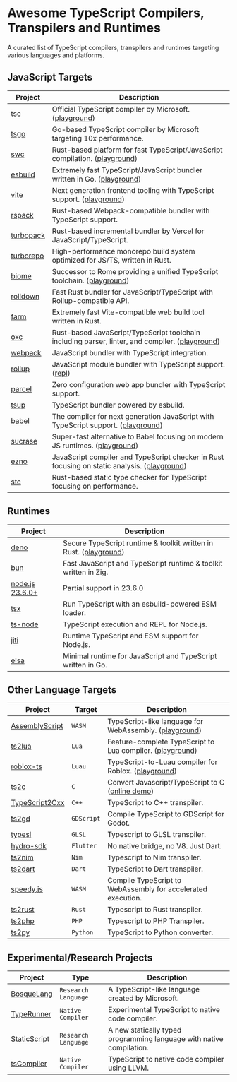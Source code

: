 # Awesome TypeScript Compilers, Transpilers and Runtimes
A curated list of TypeScript compilers, transpilers and runtimes targeting various languages and platforms.

## JavaScript Targets
| Project | Description |
|-|-|
| [tsc](https://github.com/microsoft/TypeScript) | Official TypeScript compiler by Microsoft. ([playground](https://www.typescriptlang.org/play/)) |
| [tsgo](https://github.com/microsoft/typescript-go) | Go-based TypeScript compiler by Microsoft targeting 10x performance. |
| [swc](https://github.com/swc-project/swc) | Rust-based platform for fast TypeScript/JavaScript compilation. ([playground](https://swc.rs/playground)) |
| [esbuild](https://github.com/evanw/esbuild) | Extremely fast TypeScript/JavaScript bundler written in Go. ([playground](https://esbuild.github.io/try/)) |
| [vite](https://github.com/vitejs/vite) | Next generation frontend tooling with TypeScript support. ([playground](https://vite.new)) |
| [rspack](https://github.com/web-infra-dev/rspack) | Rust-based Webpack-compatible bundler with TypeScript support. |
| [turbopack](https://github.com/vercel/turbopack) | Rust-based incremental bundler by Vercel for JavaScript/TypeScript. |
| [turborepo](https://github.com/vercel/turborepo) | High-performance monorepo build system optimized for JS/TS, written in Rust. |
| [biome](https://github.com/biomejs/biome) | Successor to Rome providing a unified TypeScript toolchain. ([playground](https://biomejs.dev/playground/)) |
| [rolldown](https://github.com/rolldown/rolldown) | Fast Rust bundler for JavaScript/TypeScript with Rollup-compatible API. |
| [farm](https://github.com/farm-fe/farm) | Extremely fast Vite-compatible web build tool written in Rust. |
| [oxc](https://github.com/oxc-project/oxc) | Rust-based JavaScript/TypeScript toolchain including parser, linter, and compiler. ([playground](https://playground.oxc.rs/)) |
| [webpack](https://github.com/webpack/webpack) | JavaScript bundler with TypeScript integration. |
| [rollup](https://github.com/rollup/rollup) | JavaScript module bundler with TypeScript support. ([repl](https://rollupjs.org/repl/)) |
| [parcel](https://github.com/parcel-bundler/parcel) | Zero configuration web app bundler with TypeScript support. |
| [tsup](https://github.com/egoist/tsup) | TypeScript bundler powered by esbuild. |
| [babel](https://github.com/babel/babel) | The compiler for next generation JavaScript with TypeScript support. ([playground](https://babeljs.io/repl)) |
| [sucrase](https://github.com/alangpierce/sucrase) | Super-fast alternative to Babel focusing on modern JS runtimes. ([playground](https://sucrase.io/)) |
| [ezno](https://github.com/kaleidawave/ezno) | JavaScript compiler and TypeScript checker in Rust focusing on static analysis. ([playground](https://kaleidawave.github.io/ezno/playground/)) |
| [stc](https://github.com/dudykr/stc) | Rust-based static type checker for TypeScript focusing on performance. |

## Runtimes
| Project | Description |
|-|-|
| [deno](https://github.com/denoland/deno) | Secure TypeScript runtime & toolkit written in Rust. ([playground](https://deno.com/play)) |
| [bun](https://github.com/oven-sh/bun) | Fast JavaScript and TypeScript runtime & toolkit written in Zig. |
| [node.js 23.6.0+](https://github.com/nodejs/node/pull/56450) | Partial support in 23.6.0 |
| [tsx](https://github.com/privatenumber/tsx) | Run TypeScript with an esbuild-powered ESM loader. |
| [ts-node](https://github.com/TypeStrong/ts-node) | TypeScript execution and REPL for Node.js. |
| [jiti](https://github.com/unjs/jiti) | Runtime TypeScript and ESM support for Node.js. |
| [elsa](https://github.com/elsaland/elsa) | Minimal runtime for JavaScript and TypeScript written in Go. |

## Other Language Targets
| Project | Target | Description |
|-|-|-|
| [AssemblyScript](https://github.com/AssemblyScript/assemblyscript) | `WASM` | TypeScript-like language for WebAssembly. ([playground](https://www.assemblyscript.org/editor.html)) |
| [ts2lua](https://github.com/TypeScriptToLua/TypeScriptToLua) | `Lua` | Feature-complete TypeScript to Lua compiler. ([playground](https://typescripttolua.github.io/play/)) |
| [roblox-ts](https://github.com/roblox-ts/roblox-ts) | `Luau` | TypeScript-to-Luau compiler for Roblox. ([playground](https://roblox-ts.com/playground/)) |
| [ts2c](https://github.com/andrei-markeev/ts2c) | `C` | Convert Javascript/TypeScript to C ([online demo](https://andrei-markeev.github.io/ts2c/)) |
| [TypeScript2Cxx](https://github.com/ASDAlexander77/TypeScript2Cxx) | `C++` | TypeScript to C++ transpiler. |
| [ts2gd](https://github.com/johnfn/ts2gd) | `GDScript` | Compile TypeScript to GDScript for Godot. |
| [typesl](https://github.com/SieR-VR/typesl) | `GLSL` | Typescript to GLSL transpiler. |
| [hydro-sdk](https://github.com/hydro-sdk/hydro-sdk) | `Flutter` | No native bridge, no V8. Just Dart. |
| [ts2nim](https://github.com/bung87/ts2nim) | `Nim` | Typescript to Nim transpiler. |
| [ts2dart](https://github.com/dart-archive/ts2dart) | `Dart` | TypeScript to Dart transpiler. |
| [speedy.js](https://github.com/MichaReiser/speedy.js) | `WASM` | Compile TypeScript to WebAssembly for accelerated execution. |
| [ts2rust](https://github.com/vedantroy/ts2rust) | `Rust` | Typescript to Rust transpiler. |
| [ts2php](https://github.com/searchfe/ts2php) | `PHP` | Typescript to PHP Transpiler. |
| [ts2py](https://github.com/chayleaf/ts2py) | `Python` | TypeScript to Python converter. |

## Experimental/Research Projects
| Project | Type | Description |
|-|-|-|
| [BosqueLang](https://github.com/microsoft/BosqueLanguage) | `Research Language` | A TypeScript-like language created by Microsoft. |
| [TypeRunner](https://github.com/marcj/TypeRunner) | `Native Compiler` | Experimental TypeScript to native code compiler. |
| [StaticScript](https://github.com/StaticScript/StaticScript) | `Research Language` | A new statically typed programming language with native compilation. |
| [tsCompiler](https://github.com/ASDAlexander77/TypeScriptCompiler) | `Native Compiler` | TypeScript to native code compiler using LLVM. |
